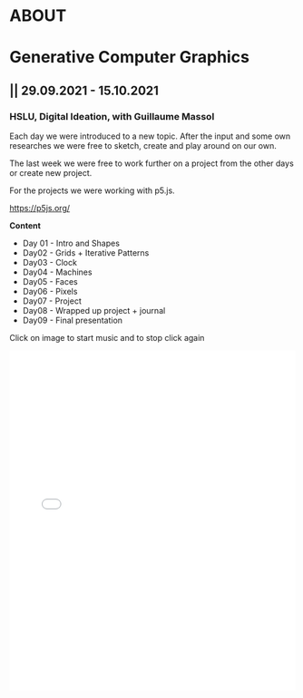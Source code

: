# ABOUT

# Generative Computer Graphics

## || 29.09.2021 - 15.10.2021

### **HSLU, Digital Ideation, with Guillaume Massol** 

Each day we were introduced to a new topic. After the input and some own researches we were free to sketch, create and play around on our own.

The last week we were free to work further on a project from the other days or create new project.

For the projects we were working with p5.js. 

<https://p5js.org/>

**Content**

- Day 01 - Intro and Shapes
- Day02 - Grids + Iterative Patterns
- Day03 - Clock
- Day04 - Machines
- Day05 - Faces
- Day06 - Pixels
- Day07 - Project
- Day08 - Wrapped up project + journal
- Day09 - Final presentation

Click on image to start music and to stop click again

<iframe src="content/project/05/embed.html" width="100%" height="600" frameborder="no"></iframe>
